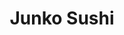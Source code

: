 ---
layout: place
title: "Junko Sushi"
permalink: /new-york/astoria/junko-sushi.html
stateAbbr: NY
stateName: New York
cityName: Astoria
seo:
  name: "Junko Sushi"
  type: Restaurant
  links: https://www.junkosushi-astoria.com/?utm_source=gmb&utm_medium=website
description: "Looking for sushi in Astoria, New York? Check out Junko Sushi for a delightful Japanese dining experience. Enjoy a variety of sushi and other dishes in a wel..."
place_id: ChIJmzOcKQxfwokRReun14IvXz4
photos:
  - name: >-
      places/ChIJmzOcKQxfwokRReun14IvXz4/photos/AeeoHcLfG-vVcAflVrA22JDZf2LAwS-idpyfVSTAPed-Esg8fzfZEX_IMfkjPhSgkQ9dD89Esyfz-MJ_lKqM5CGXP6fqbcFS3Ver00r6ZZaBT_z7xTb8t7UsbTyWDpq6RjeW4xBwbquoPjOXsjBrZIsWElVgXntA8yjQttyTe_wfj_syYu6NioTnlR4ydUcnWaKo0Oui85yD3eFbf2vAr46nbGFaKZ42UrPNahm84c0dYujWG0aWC-8U8N71LH0kXgU7QMuvdE0O_HWR8sCiP2f0uwr4d4XiSNQ_2qcZqwFal80q0TVEPNvhQeypsxxiIenjfFDjSYVVagtvXgjwFPjBx84ejrL8lNmWdx7iP0f4HxEKneGK2b5w1aWoXry3vzyym2F2dTOFQjSsHzyA4kytdlefic1YK1yLdY_o2THN7yoNXQd1
    widthPx: 4032
    heightPx: 2268
    authorAttributions:
      - displayName: Matthew Phillips
        uri: https://maps.google.com/maps/contrib/103711707627337707641
        photoUri: >-
          https://lh3.googleusercontent.com/a/ACg8ocIfhiK0OFnBKNheIep-ZBDbOV3954tVKZ4cru-eGsuBqVQADQ=s100-p-k-no-mo
    flagContentUri: >-
      https://www.google.com/local/imagery/report/?cb_client=maps_api_places.places_api&image_key=!1e10!2sCIHM0ogKEICAgICv-_ig6AE&hl=en-US
    googleMapsUri: >-
      https://www.google.com/maps/place//data=!3m4!1e2!3m2!1sCIHM0ogKEICAgICv-_ig6AE!2e10!4m2!3m1!1s0x89c25f0c299c339b:0x3e5f2f82d7a7eb45
  - name: >-
      places/ChIJmzOcKQxfwokRReun14IvXz4/photos/AeeoHcKzcNto3GU01vXqTO-nikMDmhscFQ6t106jcXWJbhKdSJE2DZf10JK9uMt9rXqIxG2XH9ygqQtu126AZrQgm0BdZ4v11aROm3H2cifS1JjDh-zG2ewiUkO-iseZ8GAHmBSuKBxgPOblTt5cmR9Vnt6333Q1f5CCn5dHjvdp_7jencVZX1IYbCdmWbQ6Rj4NTwN8XPG2eEsPf1Gb5MWHMx0VpOzfzh0GDbHzmFsSjytVCR6HjjAf2dSeKySSvH2a47rsmzgpKEpjOsW_vjnSfef5cEzNPNYiyC5NKCfKZjKM_epQv89fADicbCmoUai4pVd9G3yQSDCgCVr84HV_Sr8TTdJf5hkYzsxQuOI4lNH75T65Wm1ZaNpAqhKze_Fg_CLgFiRmlCu4Lzu7e9eDzfU_mqMrgFWKteu0zUcTPIaf9Q
    widthPx: 3024
    heightPx: 3024
    authorAttributions:
      - displayName: Emely Romo
        uri: https://maps.google.com/maps/contrib/109955940809127555933
        photoUri: >-
          https://lh3.googleusercontent.com/a/ACg8ocIEkHQ94xw0Bjb0HwT0qcCm8WdHkZ6GxqEy4g8uRJfe1XMk8Q=s100-p-k-no-mo
    flagContentUri: >-
      https://www.google.com/local/imagery/report/?cb_client=maps_api_places.places_api&image_key=!1e10!2sCIHM0ogKEICAgMCIh73MSQ&hl=en-US
    googleMapsUri: >-
      https://www.google.com/maps/place//data=!3m4!1e2!3m2!1sCIHM0ogKEICAgMCIh73MSQ!2e10!4m2!3m1!1s0x89c25f0c299c339b:0x3e5f2f82d7a7eb45
  - name: >-
      places/ChIJmzOcKQxfwokRReun14IvXz4/photos/AeeoHcLvU1ird8YxbZiYYUpDbGsKkl9OoHlwepBrDa1SwMhTuNofCDFl2GDOSiJLxMFflUaaXVyhcmXdXn2Gg3ZrUhclwPXhvM4d9JYIRBw42CW7hGDJ5jZ53pa1IiJ4YRaylSZHPNWJQ6EFQWEEYby3ZJ4hsx2UD6jgeU-ojRsHuMEpIlrqpmN7yltJ6pNuxEOCHDUuFXUXqPj23PgFr43MDwZpcLtci-Aaf9OxqokHTfrdbkW3FsB1-klfAwWz5aCEX3lt9cpuDGR8lVFztQvpWnuiLJZXzfIOWj3b-XYgKVDxRwg7wgK9GQOyMuUOITP8piKWfavmK2_V5nU8eof9QGnx2B3j9Qsoe50oOdkvCuMatH9q3lBAjd3Qu98yFYCfAqdlvR4btMS7Cf7PtGKpZ1eMiGEpL5JZv3X-kLbIHxtUueVq
    widthPx: 3600
    heightPx: 4800
    authorAttributions:
      - displayName: Lauren W
        uri: https://maps.google.com/maps/contrib/103191493211549268985
        photoUri: >-
          https://lh3.googleusercontent.com/a/ACg8ocL1zMyr_tgS-DxV4sj3qX9_okTr8zJHYVzQquOm2Ow_0Dsn-g=s100-p-k-no-mo
    flagContentUri: >-
      https://www.google.com/local/imagery/report/?cb_client=maps_api_places.places_api&image_key=!1e10!2sCIHM0ogKEICAgICf9oXToQE&hl=en-US
    googleMapsUri: >-
      https://www.google.com/maps/place//data=!3m4!1e2!3m2!1sCIHM0ogKEICAgICf9oXToQE!2e10!4m2!3m1!1s0x89c25f0c299c339b:0x3e5f2f82d7a7eb45
  - name: >-
      places/ChIJmzOcKQxfwokRReun14IvXz4/photos/AeeoHcJLyLLQDCS0JvlXTZoK4R2t-nE9VU_QW1KbLdub4DCnTDhxrSwbslg3jeV4tp0MwR1hybAZ5UgM3a2MaGvHfmes1TwMZlpPmYEf6B85UEoKYPYWWHy4_iMaIoLbG-umon7FaHrsupIEBzaFZtw2uiaBErAcMpZEGP9senDHpkAD17iyyFIv2FFKB1Pcsd9EYVOmugV9OpEnYM-ZQ-LbmQoe3rH0nSgSyLLEYaJ1RxiF_BgDANeKpA-_HgzW8BzTatZWt-F-lITzMwMwdjLRX4Y14mdizj35T4exy_LKFojof35qknF5OvcFKC1XSSPanjS083Vi2lskMyZY2zgKqqC2VuaaMXRHNWVxsc2peWlzX4G4YhrjoXc3TSSrUpgAbIf7fO6uABC3loVAn-6rmF1Xc49nCaVhjFTtxa9YOzJdwg
    widthPx: 2268
    heightPx: 4032
    authorAttributions:
      - displayName: Matthew Phillips
        uri: https://maps.google.com/maps/contrib/103711707627337707641
        photoUri: >-
          https://lh3.googleusercontent.com/a/ACg8ocIfhiK0OFnBKNheIep-ZBDbOV3954tVKZ4cru-eGsuBqVQADQ=s100-p-k-no-mo
    flagContentUri: >-
      https://www.google.com/local/imagery/report/?cb_client=maps_api_places.places_api&image_key=!1e10!2sCIHM0ogKEICAgICv-_igGA&hl=en-US
    googleMapsUri: >-
      https://www.google.com/maps/place//data=!3m4!1e2!3m2!1sCIHM0ogKEICAgICv-_igGA!2e10!4m2!3m1!1s0x89c25f0c299c339b:0x3e5f2f82d7a7eb45
  - name: >-
      places/ChIJmzOcKQxfwokRReun14IvXz4/photos/AeeoHcIPL_EGciHUG6oAUGGpmLNnkuvn1KsqKOtL6r4tlrauA3ZUDkzkMX6RbhlJCkAlihUBEbG6V4yXQDDwoggfesEzWSqKp8U6zek3FQwzxGIZCYyCVErxgajNHdh8oNZuoF-1CcyNqEiLvS3m1_J4K74qHTECne3Deo_VXWD6oYQzDiGraGFoQUmBw3B-xCdu2Nh8f38ZGfe1UHw9M5V66iHKQDZ7eGTj8moLyefuax0ewWAI2ldHOfWoHlm2w2Yqfu0Y0tEeKyL5sex0n2pWEKzzPZLgTs3LJ5ad8NeQQQUIKzr1WvQGejQWmfzuumKxHwc0qhyld0PUoWM983YZ9UXY5qjedLkvnEKY25pnkipLTiV64r9TbbjvnhatyESorAQRZXoEtxfYfx-xJFEaVqJ5EbZBxWItBuVt-HWXPqClyg
    widthPx: 3072
    heightPx: 4096
    authorAttributions:
      - displayName: Loyal Dodson
        uri: https://maps.google.com/maps/contrib/117490331026597078718
        photoUri: >-
          https://lh3.googleusercontent.com/a-/ALV-UjXqCx24IV9CzeIDKYC8aARsuzMLtsyhwIpI7n49D6g9r-Y-wMDD=s100-p-k-no-mo
    flagContentUri: >-
      https://www.google.com/local/imagery/report/?cb_client=maps_api_places.places_api&image_key=!1e10!2sCIHM0ogKEICAgIDbxtnTKQ&hl=en-US
    googleMapsUri: >-
      https://www.google.com/maps/place//data=!3m4!1e2!3m2!1sCIHM0ogKEICAgIDbxtnTKQ!2e10!4m2!3m1!1s0x89c25f0c299c339b:0x3e5f2f82d7a7eb45
  - name: >-
      places/ChIJmzOcKQxfwokRReun14IvXz4/photos/AeeoHcIh9LR3o7Pj0KeKDE2Y3e2Z0bE8_o4rTGL5MLFB3FSikAHnceIcjXGUA3kbFST761ljCjpmKYe9yWThX8b78Yz4kftauVUFMnuzTDO8bxwp1udX8p-pQ4IaFoXQySmAjZyBL0Y9Tmstrf-MrbbylBJVaJbvkATQdERPaS5VidzK9IqUEiZCWIQz9KQwLLfyU4iseVf3PbAsLLSCgy6zskzw1C6jPZNaO_rinYOWmr9NGQpzox6_LLMwaSorL9tCo-tgsvu41H2aH8moRZ7A7u2cdJX11zd_DoTz3XCUBCJiOlUtA7dvJ-yjhoE0SGyfJGSZkoMooax-qgvWDi2uGlpE4B-RWNhGcAnPzspegxcZw2i_4q8L8cvx8AeMc4vEQYFeN5rpa3LdrhnEMpip0t6OhV6etNyIz9MZeXJ3ZKWOjQ
    widthPx: 4032
    heightPx: 2268
    authorAttributions:
      - displayName: Matthew Phillips
        uri: https://maps.google.com/maps/contrib/103711707627337707641
        photoUri: >-
          https://lh3.googleusercontent.com/a/ACg8ocIfhiK0OFnBKNheIep-ZBDbOV3954tVKZ4cru-eGsuBqVQADQ=s100-p-k-no-mo
    flagContentUri: >-
      https://www.google.com/local/imagery/report/?cb_client=maps_api_places.places_api&image_key=!1e10!2sCIHM0ogKEICAgICv-_igaA&hl=en-US
    googleMapsUri: >-
      https://www.google.com/maps/place//data=!3m4!1e2!3m2!1sCIHM0ogKEICAgICv-_igaA!2e10!4m2!3m1!1s0x89c25f0c299c339b:0x3e5f2f82d7a7eb45
  - name: >-
      places/ChIJmzOcKQxfwokRReun14IvXz4/photos/AeeoHcI9i2CLofuudRgSUhI6LJOfunZkITPIk-pWF_ObeaqWYnbYbcEZ13gKe4i4ZA2Ul5jkDOXJri9DQzJQEhUQdwwkjBFFpEtD_ohdwB3WzPFPIt3NVf0bGfh-2ZRM6kKPaXt_q_GmMLTSqDRxDI0Xz566dobjpNGsLJMNvVFrpq5nGGvUm1ZLHffoaWQf7ybbl3IZLW3fnLvGBQKckunEzLdd15BvO0V7cmF7Do7sgJSPcGqWJPmeeNXIKdvpd_YEblsEDpCok_uu9TbGdamHfDu-WBIR9qicMA6GTQJbkHe1iIBRV6WqdAQ9WdlJNISsdE1vKCQHl8f36QbmZcbe7kRB_MzJoOjRtTs7NWrPAGcoLsONnwaRDNVxlUrVGeGQVqUlItsniotyqwnSLQjJUU1pjVExLzfA6el3Fu2ja9vmMw
    widthPx: 3600
    heightPx: 4800
    authorAttributions:
      - displayName: Lauren W
        uri: https://maps.google.com/maps/contrib/103191493211549268985
        photoUri: >-
          https://lh3.googleusercontent.com/a/ACg8ocL1zMyr_tgS-DxV4sj3qX9_okTr8zJHYVzQquOm2Ow_0Dsn-g=s100-p-k-no-mo
    flagContentUri: >-
      https://www.google.com/local/imagery/report/?cb_client=maps_api_places.places_api&image_key=!1e10!2sCIHM0ogKEICAgICf9oXTIQ&hl=en-US
    googleMapsUri: >-
      https://www.google.com/maps/place//data=!3m4!1e2!3m2!1sCIHM0ogKEICAgICf9oXTIQ!2e10!4m2!3m1!1s0x89c25f0c299c339b:0x3e5f2f82d7a7eb45
  - name: >-
      places/ChIJmzOcKQxfwokRReun14IvXz4/photos/AeeoHcLkJ-0V-t890L0p6QOjOfjVekYu7_DjOGimFL-9ZVf9p7aJF0eV6630FTxvi-wjr0Tu9NBV_2L6PY0GOS1bdOUxKt9OKfUs3HrnZkHvJxpebUD0hPdcDMeKMhwfXLRJXGOmN2KuhAGaOr_a2kkWswiyzcIyjDx33eynnWuSsWwDZXaI1WJDFC3DfXC-BnLnm_91k3J9o42gAt2z7kx7eKMw8-xUYqToereBhr-oou8oS873BslmCoOc_JYcB4zqR8jxUJ_SIqDuxm659aZf3gOF-LfsE1SU52mQYRzKLeFg6rxmte7vpLP9ZQQHWPlL2bDBLvDZMP2_2xsYEN1zoizSv6_rsDtVtO9t3pbI_JBr_Xbw_xXPRbaivaBWOAXGZDHbqbazaEG6PkSJZSK9r8Gqj0lTd0wfQIBCSSzNCpzlCF50
    widthPx: 3024
    heightPx: 3024
    authorAttributions:
      - displayName: Emely Romo
        uri: https://maps.google.com/maps/contrib/109955940809127555933
        photoUri: >-
          https://lh3.googleusercontent.com/a/ACg8ocIEkHQ94xw0Bjb0HwT0qcCm8WdHkZ6GxqEy4g8uRJfe1XMk8Q=s100-p-k-no-mo
    flagContentUri: >-
      https://www.google.com/local/imagery/report/?cb_client=maps_api_places.places_api&image_key=!1e10!2sCIHM0ogKEICAgMCIh73MiQE&hl=en-US
    googleMapsUri: >-
      https://www.google.com/maps/place//data=!3m4!1e2!3m2!1sCIHM0ogKEICAgMCIh73MiQE!2e10!4m2!3m1!1s0x89c25f0c299c339b:0x3e5f2f82d7a7eb45
  - name: >-
      places/ChIJmzOcKQxfwokRReun14IvXz4/photos/AeeoHcL8Z8VilrVf9YpUVlct2T4c9NGp5SxZkfDbNZHK2tMQ_QWNlRyVq_8OmILq_4Qf2dKgPss03anStDf3AdOAJ64Pz6bgDlm24xbjZZhZ-epbCymHvO4aA74Q_qzqIm_rsBmiyiGcZkV9CsiEYpKML4-GLMLoh9RTkYAJrDQi3X4Ih8OCUeT4CHHOWqGCV_4CH_WIbEfuFJg2bHhLsLw4pwZPmuUeIGTkdBVCDiVFhm0fFFNe72ujinZK4dmN1nxNCTLWgZfipqpsuiGvmi9qqbO0hP4mY_y3OCPOkOLFiCs6ciF9nLU2N2-3eXXiVVseQBpo2haTFP3hY_SvBLg8RRRcVoHglOlDBVwFM2dpHfzyi1mihUoP0yyszZnhvnUIOSBdPngc0-Wu7hiw8MHOBcLOUcUtk5OAYCRBmqzMIzf8Ow
    widthPx: 3024
    heightPx: 3024
    authorAttributions:
      - displayName: Emely Romo
        uri: https://maps.google.com/maps/contrib/109955940809127555933
        photoUri: >-
          https://lh3.googleusercontent.com/a/ACg8ocIEkHQ94xw0Bjb0HwT0qcCm8WdHkZ6GxqEy4g8uRJfe1XMk8Q=s100-p-k-no-mo
    flagContentUri: >-
      https://www.google.com/local/imagery/report/?cb_client=maps_api_places.places_api&image_key=!1e10!2sCIHM0ogKEICAgMCIh73MCQ&hl=en-US
    googleMapsUri: >-
      https://www.google.com/maps/place//data=!3m4!1e2!3m2!1sCIHM0ogKEICAgMCIh73MCQ!2e10!4m2!3m1!1s0x89c25f0c299c339b:0x3e5f2f82d7a7eb45
  - name: >-
      places/ChIJmzOcKQxfwokRReun14IvXz4/photos/AeeoHcKK_7JZoSCmI0ij3CDS2MU3-DrB4LaJg5DV3nEtVkSEsN9ZIIRQ5EbwF125VoF7IxiwR8RhJktN7yIFXjcj7OGZP4Ks507ZpDAbfIW7lWnw8JRl93foZv70XBUOQt4mh8w88DsopXzwgk40Ysc20cBj9x9nwHeiU_Ph290agwfskLXHEb0rdOYhO-x0K6Unc1YjlMgaRRWgwS0PWRl5-b74W-3H161zGo7WfLPp5vpqUNdkPaSqCc8wKgCNRQOmJrhArP30ZutoAsr7nKSy6fNYtzuvrolTfXkJyQSe5VxL7cH1CUyftA74V4Qj2DzLTkFY69Nu15RePzS4K30lSe4w0Qr6gZDiR3e2ds9-wY7n6AD0x2HnnSwKiUNv_rgplj3nhSMtgwRrTbaRh4dhbQalyLxAJxnPVNS40p-O1IEwLg
    widthPx: 4096
    heightPx: 3072
    authorAttributions:
      - displayName: Loyal Dodson
        uri: https://maps.google.com/maps/contrib/117490331026597078718
        photoUri: >-
          https://lh3.googleusercontent.com/a-/ALV-UjXqCx24IV9CzeIDKYC8aARsuzMLtsyhwIpI7n49D6g9r-Y-wMDD=s100-p-k-no-mo
    flagContentUri: >-
      https://www.google.com/local/imagery/report/?cb_client=maps_api_places.places_api&image_key=!1e10!2sCIHM0ogKEICAgIDbxtnDHw&hl=en-US
    googleMapsUri: >-
      https://www.google.com/maps/place//data=!3m4!1e2!3m2!1sCIHM0ogKEICAgIDbxtnDHw!2e10!4m2!3m1!1s0x89c25f0c299c339b:0x3e5f2f82d7a7eb45
address: 33-02 Broadway, Astoria, NY 11106, USA
street: 33-02 Broadway
city: Astoria
state: NY
zip: '11106'
country: USA
neighborhood: Astoria
latitude: '40.761010'
longitude: '-73.923779'
accessibility_options:
  wheelchairAccessibleRestroom: true
business_status: OPERATIONAL
name: Junko Sushi
google_maps_links:
  directionsUri: >-
    https://www.google.com/maps/dir//''/data=!4m7!4m6!1m1!4e2!1m2!1m1!1s0x89c25f0c299c339b:0x3e5f2f82d7a7eb45!3e0
  placeUri: https://maps.google.com/?cid=4494363192149404485
  writeAReviewUri: >-
    https://www.google.com/maps/place//data=!4m3!3m2!1s0x89c25f0c299c339b:0x3e5f2f82d7a7eb45!12e1
  reviewsUri: >-
    https://www.google.com/maps/place//data=!4m4!3m3!1s0x89c25f0c299c339b:0x3e5f2f82d7a7eb45!9m1!1b1
  photosUri: >-
    https://www.google.com/maps/place//data=!4m3!3m2!1s0x89c25f0c299c339b:0x3e5f2f82d7a7eb45!10e5
primary_type: Japanese Restaurant
opening_hours:
  regular: null
  current: null
secondary_opening_hours:
  regular:
    weekdayDescriptions: null
    type: null
  current:
    weekdayDescriptions: null
    type: null
phone: (718) 777-1588
price_level: PRICE_LEVEL_MODERATE
price_range: $10 &ndash; $20
rating: '4.2'
rating_count: 22
website: https://www.junkosushi-astoria.com/?utm_source=gmb&utm_medium=website
reviews:
  - name: >-
      places/ChIJmzOcKQxfwokRReun14IvXz4/reviews/ChdDSUhNMG9nS0VJQ0FnTUNJaDczTXNRRRAB
    relativePublishTimeDescription: a week ago
    rating: 5
    text:
      text: >-
        Food was great, the noodles were fantastic. The sushi portions were a
        bit small and pricy. But very delicious and fresh.
      languageCode: en
    originalText:
      text: >-
        Food was great, the noodles were fantastic. The sushi portions were a
        bit small and pricy. But very delicious and fresh.
      languageCode: en
    authorAttribution:
      displayName: Emely Romo
      uri: https://www.google.com/maps/contrib/109955940809127555933/reviews
      photoUri: >-
        https://lh3.googleusercontent.com/a/ACg8ocIEkHQ94xw0Bjb0HwT0qcCm8WdHkZ6GxqEy4g8uRJfe1XMk8Q=s128-c0x00000000-cc-rp-mo-ba3
    publishTime: '2025-04-05T03:07:44.670253Z'
    flagContentUri: >-
      https://www.google.com/local/review/rap/report?postId=ChdDSUhNMG9nS0VJQ0FnTUNJaDczTXNRRRAB&d=17924085&t=1
    googleMapsUri: >-
      https://www.google.com/maps/reviews/data=!4m6!14m5!1m4!2m3!1sChdDSUhNMG9nS0VJQ0FnTUNJaDczTXNRRRAB!2m1!1s0x89c25f0c299c339b:0x3e5f2f82d7a7eb45
  - name: >-
      places/ChIJmzOcKQxfwokRReun14IvXz4/reviews/ChdDSUhNMG9nS0VJQ0FnSUN2LV9pZ3lBRRAB
    relativePublishTimeDescription: 3 months ago
    rating: 5
    text:
      text: >-
        Glad I popped back into this place, the fish is as fresh as I remember
        and the rolls were made well with great flavor. Don't let the quiet
        inside fool you (busy area), it's worth the non-wait.
      languageCode: en
    originalText:
      text: >-
        Glad I popped back into this place, the fish is as fresh as I remember
        and the rolls were made well with great flavor. Don't let the quiet
        inside fool you (busy area), it's worth the non-wait.
      languageCode: en
    authorAttribution:
      displayName: Matthew Phillips
      uri: https://www.google.com/maps/contrib/103711707627337707641/reviews
      photoUri: >-
        https://lh3.googleusercontent.com/a/ACg8ocIfhiK0OFnBKNheIep-ZBDbOV3954tVKZ4cru-eGsuBqVQADQ=s128-c0x00000000-cc-rp-mo-ba3
    publishTime: '2024-12-15T04:01:03.752942Z'
    flagContentUri: >-
      https://www.google.com/local/review/rap/report?postId=ChdDSUhNMG9nS0VJQ0FnSUN2LV9pZ3lBRRAB&d=17924085&t=1
    googleMapsUri: >-
      https://www.google.com/maps/reviews/data=!4m6!14m5!1m4!2m3!1sChdDSUhNMG9nS0VJQ0FnSUN2LV9pZ3lBRRAB!2m1!1s0x89c25f0c299c339b:0x3e5f2f82d7a7eb45
  - name: >-
      places/ChIJmzOcKQxfwokRReun14IvXz4/reviews/ChdDSUhNMG9nS0VJQ0FnSUQ1c01qdjFBRRAB
    relativePublishTimeDescription: a year ago
    rating: 2
    text:
      text: >-
        I’ve only ever gotten take out from this place since it’s right by me. I
        like that they have so much variety but balk at the idea of paying $17
        for a roll. Most taste the same to me. So I get the $7 rolls.


        When I come in I usually get rushed to order, which doesn’t feel good.
        Also sucks to pay extra for using a credit card, as opposed to cash.
        There’s never anyone in the store when I’ve gone to get food and I’ve
        made a visit 5-ish times over the past year. It seems like the
        restaurant is struggling to survive to adding on fees where they can.
      languageCode: en
    originalText:
      text: >-
        I’ve only ever gotten take out from this place since it’s right by me. I
        like that they have so much variety but balk at the idea of paying $17
        for a roll. Most taste the same to me. So I get the $7 rolls.


        When I come in I usually get rushed to order, which doesn’t feel good.
        Also sucks to pay extra for using a credit card, as opposed to cash.
        There’s never anyone in the store when I’ve gone to get food and I’ve
        made a visit 5-ish times over the past year. It seems like the
        restaurant is struggling to survive to adding on fees where they can.
      languageCode: en
    authorAttribution:
      displayName: Puja Devi
      uri: https://www.google.com/maps/contrib/115357458506478574570/reviews
      photoUri: >-
        https://lh3.googleusercontent.com/a/ACg8ocI8K5Ipwu31uMqLdm4KyJwrrQs5bKaEvTsorSixZtfa1tRf0A=s128-c0x00000000-cc-rp-mo-ba4
    publishTime: '2024-03-09T17:30:10.547847Z'
    flagContentUri: >-
      https://www.google.com/local/review/rap/report?postId=ChdDSUhNMG9nS0VJQ0FnSUQ1c01qdjFBRRAB&d=17924085&t=1
    googleMapsUri: >-
      https://www.google.com/maps/reviews/data=!4m6!14m5!1m4!2m3!1sChdDSUhNMG9nS0VJQ0FnSUQ1c01qdjFBRRAB!2m1!1s0x89c25f0c299c339b:0x3e5f2f82d7a7eb45
  - name: >-
      places/ChIJmzOcKQxfwokRReun14IvXz4/reviews/ChdDSUhNMG9nS0VJQ0FnSUNabGQzTzFRRRAB
    relativePublishTimeDescription: a year ago
    rating: 4
    text:
      text: >-
        My wife and I love sushi and come here nearly weekly. At this point we
        walk in, sit down and get our "usual." Staff is friendly and the food is
        good.


        When it comes to Sushi there is gas station sushi and then there is
        omakase-only-super-fresh-super-pricy-sushi. Junko isn't the latter and
        definitely not the first. It's solid, fresh, good tasting sushi with
        plenty of choice and variation. The price to quality ratio is really
        good. Sure you can get a similar experience for the same price and a
        better experience for quite a bit more: it doesn't take away from the
        consistently good food that they serve.
      languageCode: en
    originalText:
      text: >-
        My wife and I love sushi and come here nearly weekly. At this point we
        walk in, sit down and get our "usual." Staff is friendly and the food is
        good.


        When it comes to Sushi there is gas station sushi and then there is
        omakase-only-super-fresh-super-pricy-sushi. Junko isn't the latter and
        definitely not the first. It's solid, fresh, good tasting sushi with
        plenty of choice and variation. The price to quality ratio is really
        good. Sure you can get a similar experience for the same price and a
        better experience for quite a bit more: it doesn't take away from the
        consistently good food that they serve.
      languageCode: en
    authorAttribution:
      displayName: Alex R
      uri: https://www.google.com/maps/contrib/102849032175244644952/reviews
      photoUri: >-
        https://lh3.googleusercontent.com/a-/ALV-UjX8zb2hvYic-vZOtEpMmGfV3bNnrUQYeEzFl88-yFre8KfXYmLm=s128-c0x00000000-cc-rp-mo
    publishTime: '2023-09-14T19:38:12.816131Z'
    flagContentUri: >-
      https://www.google.com/local/review/rap/report?postId=ChdDSUhNMG9nS0VJQ0FnSUNabGQzTzFRRRAB&d=17924085&t=1
    googleMapsUri: >-
      https://www.google.com/maps/reviews/data=!4m6!14m5!1m4!2m3!1sChdDSUhNMG9nS0VJQ0FnSUNabGQzTzFRRRAB!2m1!1s0x89c25f0c299c339b:0x3e5f2f82d7a7eb45
  - name: >-
      places/ChIJmzOcKQxfwokRReun14IvXz4/reviews/ChZDSUhNMG9nS0VJQ0FnSURKdjdXMGJBEAE
    relativePublishTimeDescription: a year ago
    rating: 5
    text:
      text: >-
        Junko is my go-to sushi spot in Astoria. They do more carryout and
        delivery than dine-in since COVID, but they’re still as polite as ever
        if you want to sit and eat. Tasty sushi standards and always fresh!
      languageCode: en
    originalText:
      text: >-
        Junko is my go-to sushi spot in Astoria. They do more carryout and
        delivery than dine-in since COVID, but they’re still as polite as ever
        if you want to sit and eat. Tasty sushi standards and always fresh!
      languageCode: en
    authorAttribution:
      displayName: Jen Adams
      uri: https://www.google.com/maps/contrib/103155380887730956538/reviews
      photoUri: >-
        https://lh3.googleusercontent.com/a-/ALV-UjWx9XZMtWMvuR7IMXuzY_tJ8e6XtykcNETJa63AWwlS2tqEiEtQ=s128-c0x00000000-cc-rp-mo-ba3
    publishTime: '2023-07-26T00:53:10.453498Z'
    flagContentUri: >-
      https://www.google.com/local/review/rap/report?postId=ChZDSUhNMG9nS0VJQ0FnSURKdjdXMGJBEAE&d=17924085&t=1
    googleMapsUri: >-
      https://www.google.com/maps/reviews/data=!4m6!14m5!1m4!2m3!1sChZDSUhNMG9nS0VJQ0FnSURKdjdXMGJBEAE!2m1!1s0x89c25f0c299c339b:0x3e5f2f82d7a7eb45
parking_options: null
payment_options:
  acceptsCreditCards: true
  acceptsDebitCards: true
  acceptsCashOnly: false
  acceptsNfc: true
allow_dogs: null
curbside_pickup: null
delivery: true
dine_in: true
good_for_children: null
good_for_groups: null
good_for_sports: false
live_music: false
menu_for_children: null
outdoor_seating: null
reservable: null
restroom: true
serves_beer: null
serves_breakfast: null
serves_brunch: null
serves_cocktails: null
serves_coffee: null
serves_dinner: true
serves_dessert: null
serves_lunch: true
serves_vegetarian_food: null
serves_wine: null
takeout: true
summary: null

---